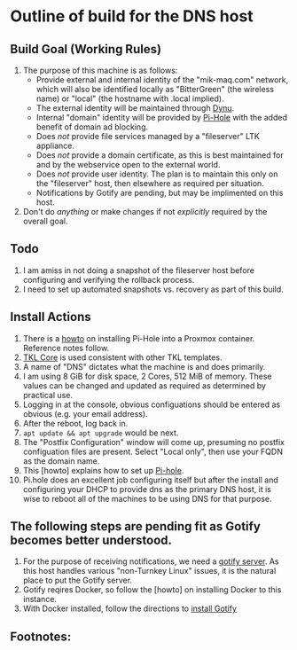  Outline of build for the DNS host
======

## Build Goal (Working Rules)
   1. The purpose of this machine is as follows:
      * Provide external and internal identity of the "mik-maq.com" network, which will also be identified locally as
        "BitterGreen" (the wireless name) or "local" (the hostname with .local implied).
      * The external identity will be maintained through [Dynu](https://dynu.com).
      * Internal "domain" identity will be provided by [Pi-Hole](https://pi-hole.net) with the added benefit of domain
        ad blocking.
      * Does *not* provide file services managed by a "fileserver" LTK appliance.
      * Does *not* provide a domain certificate, as this is best maintained for and by the webservice open to the
        external world.
      * Does *not* provide user identity. The plan is to maintain this only on the "fileserver" host, then elsewhere
        as required per situation.
      * Notifications by Gotify are pending, but may be implimented on this host.
   2. Don't do *anything* or make changes if not *explicitly* required by the overall goal.

## Todo
   1. I am amiss in not doing a snapshot of the fileserver host before configuring and verifying the rollback process.
   2. I need to set up automated snapshots vs. recovery as part of this build.

## Install Actions
   1. There is a [howto](https://www.datahoards.com/installing-pi-hole-inside-a-proxmox-lxc-container/) on installing
      Pi-Hole into a Proxmox container. Reference notes follow.
   2. [TKL Core](https://www.turnkeylinux.org/core) is used consistent with other TKL templates.
   3. A name of "DNS" dictates what the machine is and does primarily.
   4. I am using 8 GiB for disk space, 2 Cores, 512 MiB of memory. These values can be changed and updated as required
      as determined by practical use.
   5. Logging in at the console, obvious configuations should be entered as obvious (e.g. your email address).
   6. After the reboot, log back in.
   8. `apt update && apt upgrade` would be next.
   9. The "Postfix Configuration" window will come up, presuming no postfix configuation files are present. Select
      "Local only", then use your FQDN as the domain name.
   14. This [howto] explains how to set up
       [Pi-hole](https://www.datahoards.com/installing-pi-hole-inside-a-proxmox-lxc-container/).
   15. Pi.hole does an excellent job configuring itself but after the install and configuring your DHCP to provide dns
       as the primary DNS host, it is wise to reboot all of the machines to be using DNS for that purpose.
   
   
## The following steps are pending fit as Gotify becomes better understood.
   1. For the purpose of receiving notifications, we need a [gotify server](https://github.com/gotify/server). As
      this host handles various "non-Turnkey Linux" issues, it is the natural place to put the Gotify server.
   2. Gotify reqires Docker, so follow the [howto] on installing Docker to this instance.
   3. With Docker installed, follow the directions to [install Gotify](https://gotify.net/docs/install)

      
## Footnotes:
   [^1]: ...
